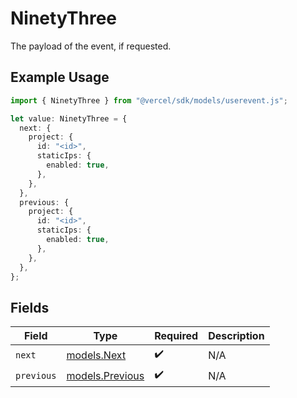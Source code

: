 # NinetyThree

The payload of the event, if requested.

## Example Usage

```typescript
import { NinetyThree } from "@vercel/sdk/models/userevent.js";

let value: NinetyThree = {
  next: {
    project: {
      id: "<id>",
      staticIps: {
        enabled: true,
      },
    },
  },
  previous: {
    project: {
      id: "<id>",
      staticIps: {
        enabled: true,
      },
    },
  },
};
```

## Fields

| Field                                    | Type                                     | Required                                 | Description                              |
| ---------------------------------------- | ---------------------------------------- | ---------------------------------------- | ---------------------------------------- |
| `next`                                   | [models.Next](../models/next.md)         | :heavy_check_mark:                       | N/A                                      |
| `previous`                               | [models.Previous](../models/previous.md) | :heavy_check_mark:                       | N/A                                      |